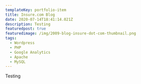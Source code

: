 ```yaml
---
templateKey: portfolio-item
title: Insure.com Blog
date: 2020-07-14T18:41:14.021Z
description: Testing
featuredpost: true
featuredimage: /img/2009-blog-insure-dot-com-thumbnail.png
tags:
  - Wordpress
  - PHP
  - Google Analytics
  - Apache
  - MySQL
---
```

Testing